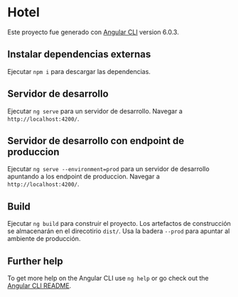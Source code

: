 # Hotel

Este proyecto fue generado con [Angular CLI](https://github.com/angular/angular-cli) version 6.0.3.

## Instalar dependencias externas 

Ejecutar `npm i` para descargar las dependencias.

## Servidor de desarrollo

Ejecutar `ng serve` para un servidor de desarrollo. Navegar a `http://localhost:4200/`.

## Servidor de desarrollo con endpoint de produccion

Ejecutar `ng serve --environment=prod` para un servidor de desarrollo apuntando a los endpoint de produccion. Navegar a `http://localhost:4200/`.

## Build

Ejecutar `ng build` para construir el proyecto. Los artefactos de construcción se almacenarán en el direcotirio `dist/`. Usa la badera `--prod` para apuntar al ambiente de producción.


## Further help

To get more help on the Angular CLI use `ng help` or go check out the [Angular CLI README](https://github.com/angular/angular-cli/blob/master/README.md).
